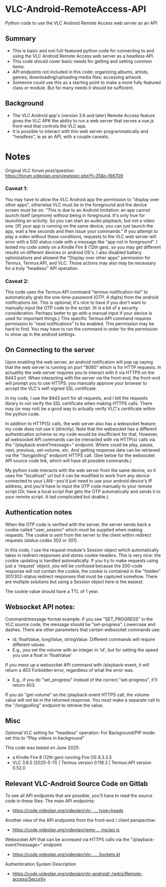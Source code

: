 # VLC-Android-RemoteAccess-API
Python code to use the VLC Android Remote Access web server as an API

## Summary
- This is basic and not-full-featured python code for connecting to and using the VLC Android Remote Access web server as a headless API.
- This code should cover basic needs for getting and setting common items.
- API endpoints not included in this code: organizing albums, artists, genres; downloading/uploading media files; accessing artwork. 
- Someone could use this as a starting point to make a more fully featured class or module. But for many needs it should be sufficient. 

## Background
- The VLC Android app's (version 3.6 and later) Remote Access feature gives the VLC APK the ability to run a web server that serves a vue.js front-end that controls the VLC app.
- It is possible to interact with this web server programmatically and "headless", ie as an API, with a couple caveats.

# Notes

Original VLC forum post/question: 
https://forum.videolan.org/viewtopic.php?f=35&t=166709

### Caveat 1:
You may have to allow the VLC Android app the permission to "display over other apps", otherwise VLC must be in the foreground and the device screen must be on. 
"This is due to an Android limitation: an app cannot launch itself (anymore) without being in foreground. It's only true for launching an activity. So you can start an audio playback, but not a video one. [If] your app is running on the same device, you can just launch the app, wait a few seconds and then issue your commands." If you attempt to play a video without these conditions, requests to the VLC web server will error with a 500 status code with a message like "app not in foreground". I tested my code solely on a Kindle Fire 8 (12th gen), so you may get different results on different devices or android OS's. 
I also disabled battery optimizations and allowed the "Display over other apps" permission for Termux, Termux:API, and VLC. Those actions may also may be necessary for a truly "headless" API operation.

### Caveat 2:
This code uses the Termux:API command "termux-notification-list" to automatically grab the one-time-password (OTP, 4 digits) from the android notifications list. This is optional; it's nice to have if you don't want to manually input the OTP code to the script. (It is a bit of a security consideration. Perhaps better to go with a manual input if your device is used for important things.) This specific Termux:API command requires permission to "read notifications" to be enabled. This permission may be hard to find. You may have to run the command in order for the permission to show up in the android settings.

## On Connecting to the server
Upon enabling the web server, an android notification will pop up saying that the web server is running on port "8080" which is for HTTP requests. In actuallity the web server requires you to interact with it via HTTPS on the 8443 port. When interacting with the server via the front-end, the front-end will prompt you to use HTTPS: you manually approve your browser to accept the VLC's self-signed SSL certificate.

In my code, I use the 8443 port for all requests, and I tell the requests library to not verify the SSL certificate when making HTTPS calls. There may (or may not) be a good way to actually verify VLC's certificate within the python code.

In addition to HTTP(S) calls, the web server also has a websocket feature; my code does not use it (directly). Note that the websocket has a different authentication scheme so my code would be insufficient for that. However, all websocket API commands can be interacted with via HTTP(s) calls via the "/playback-event?message=<COMMAND>" endpoint. Where <COMMAND> could be play, pause, next, previous, set-volume, etc. And getting response data can be retrieved via the "/longpolling" endpoint HTTPS call. (See below for the websocket API source code link, which will have all possible commands.)

My python code interacts with the web server from the same device, so it uses the "localhost" url but it can be modified to work from any device connected to your LAN--you'd just need to use your android device's IP address, and you'd have to input the OTP code manually to your remote script (Or, have a local script that gets the OTP automatically and sends it to your remote script. A tad complicated but doable.).

## Authentication notes
When the OTP code is verified with the server, the server sends back a cookie called "user_session" which must be supplied when making requests. The cookie is sent from the server to the client within redirect requests (status codes 302 or 301).

In this code, I use the request module's Session object which automatically takes in redirect responses and stores cookie headers. This is very nice: the cookie updating is handled automatically. If you try to make requests using just a 'request' object, you will be confused because the 200-code response will not contain the cookie; the cookie is contained in the "hidden" 301/302-status redirect responses that must be captured somehow. There are multiple solutions but using a Session object here is the easiest.

The cookie value should have a TTL of 1 year.

## Websocket API notes:
Command/message format example: if you see "SET_PROGRESS" in the VLC source code, the message should be "set-progress". Lowercase and dashes.
There are other parameters that certain websocket commands use:
- id, floatValue, longValue, stringValue. Different commands will require different values.
- E.g., you set the volume with an integer in 'id', but for setting the speed you use a float in 'floatValue'

If you mess up a websocket API command with /playback-event, it will return a 403 Forbidden error, regardless of what the error was.
- E.g., if you do "set_progress" instead of the correct "set-progress", it'll return 403.

If you do "get-volume" on the /playback-event HTTPS call, the volume value will not be in the returned response. You must make a separate call to the "/longpolling" endpoint to retrieve the value. 

## Misc

Optional VLC setting for "headless" operation: For Background/PiP mode: set this to "Play videos in background"

This code was tested on June 2025:
- a Kindle Fire 8 (12th gen) running Fire OS 8.3.3.5
- VLC 3.6.5 (2025-5-11) | Termux version 0.118.3 | Termux:API version 0.52.0

## Relevant VLC-Android Source Code on Gitlab
To see all API endpoints that are possible, you'll have to read the source code in these files:
The main API endpoints:
- [https://code.videolan.org/videolan/vlc- ... type=heads](https://code.videolan.org/videolan/vlc-android/-/blob/master/application/remote-access-server/src/main/java/org/videolan/vlc/remoteaccessserver/RemoteAccessRouting.kt?ref_type=heads)

Another view of the API endpoints from the front-end / client perspective:
- [https://code.videolan.org/videolan/remo ... ins/api.js](https://code.videolan.org/videolan/remoteaccess/-/blob/main/src/plugins/api.js)

Websocket API that can be accessed via HTTPS calls via the "/playback-event?message=<COMMAND>" endpoint:
- [https://code.videolan.org/videolan/vlc- ... Sockets.kt](https://code.videolan.org/videolan/vlc-android/-/blob/master/application/remote-access-server/src/main/java/org/videolan/vlc/remoteaccessserver/websockets/RemoteAccessWebSockets.kt)

Authentication System Description
- https://code.videolan.org/videolan/vlc-android/-/wikis/Remote-access/Security
